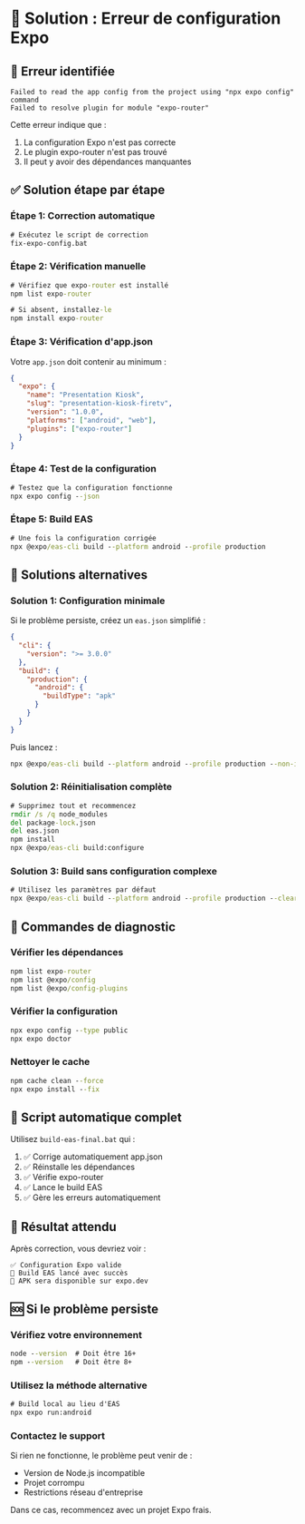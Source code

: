 # 🔧 Solution : Erreur de configuration Expo

## 🚨 Erreur identifiée
```
Failed to read the app config from the project using "npx expo config" command
Failed to resolve plugin for module "expo-router"
```

Cette erreur indique que :
1. La configuration Expo n'est pas correcte
2. Le plugin expo-router n'est pas trouvé
3. Il peut y avoir des dépendances manquantes

## ✅ Solution étape par étape

### Étape 1: Correction automatique
```cmd
# Exécutez le script de correction
fix-expo-config.bat
```

### Étape 2: Vérification manuelle
```cmd
# Vérifiez que expo-router est installé
npm list expo-router

# Si absent, installez-le
npm install expo-router
```

### Étape 3: Vérification d'app.json
Votre `app.json` doit contenir au minimum :

```json
{
  "expo": {
    "name": "Presentation Kiosk",
    "slug": "presentation-kiosk-firetv",
    "version": "1.0.0",
    "platforms": ["android", "web"],
    "plugins": ["expo-router"]
  }
}
```

### Étape 4: Test de la configuration
```cmd
# Testez que la configuration fonctionne
npx expo config --json
```

### Étape 5: Build EAS
```cmd
# Une fois la configuration corrigée
npx @expo/eas-cli build --platform android --profile production
```

## 🔧 Solutions alternatives

### Solution 1: Configuration minimale
Si le problème persiste, créez un `eas.json` simplifié :

```json
{
  "cli": {
    "version": ">= 3.0.0"
  },
  "build": {
    "production": {
      "android": {
        "buildType": "apk"
      }
    }
  }
}
```

Puis lancez :
```cmd
npx @expo/eas-cli build --platform android --profile production --non-interactive
```

### Solution 2: Réinitialisation complète
```cmd
# Supprimez tout et recommencez
rmdir /s /q node_modules
del package-lock.json
del eas.json
npm install
npx @expo/eas-cli build:configure
```

### Solution 3: Build sans configuration complexe
```cmd
# Utilisez les paramètres par défaut
npx @expo/eas-cli build --platform android --profile production --clear-cache
```

## 🎯 Commandes de diagnostic

### Vérifier les dépendances
```cmd
npm list expo-router
npm list @expo/config
npm list @expo/config-plugins
```

### Vérifier la configuration
```cmd
npx expo config --type public
npx expo doctor
```

### Nettoyer le cache
```cmd
npm cache clean --force
npx expo install --fix
```

## 🚀 Script automatique complet

Utilisez `build-eas-final.bat` qui :
1. ✅ Corrige automatiquement app.json
2. ✅ Réinstalle les dépendances
3. ✅ Vérifie expo-router
4. ✅ Lance le build EAS
5. ✅ Gère les erreurs automatiquement

## 📱 Résultat attendu

Après correction, vous devriez voir :
```
✅ Configuration Expo valide
🚀 Build EAS lancé avec succès
📱 APK sera disponible sur expo.dev
```

## 🆘 Si le problème persiste

### Vérifiez votre environnement
```cmd
node --version  # Doit être 16+
npm --version   # Doit être 8+
```

### Utilisez la méthode alternative
```cmd
# Build local au lieu d'EAS
npx expo run:android
```

### Contactez le support
Si rien ne fonctionne, le problème peut venir de :
- Version de Node.js incompatible
- Projet corrompu
- Restrictions réseau d'entreprise

Dans ce cas, recommencez avec un projet Expo frais.